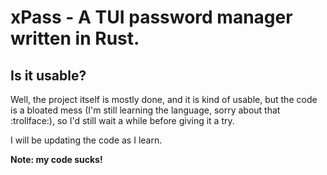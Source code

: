 # xPass - A TUI password manager written in Rust.

## Is it usable?
Well, the project itself is mostly done, and it is kind of usable, but the code is a bloated mess (I'm still learning the language, sorry about that :trollface:), so I'd still wait a while before giving it a try.

I will be updating the code as I learn.

**Note: my code sucks!**
